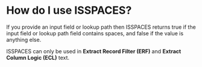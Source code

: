 
# How do I use ISSPACES? 

If you provide an input field or lookup path then ISSPACES returns true if the input field or lookup path field contains spaces, and false if the value is anything else.

ISSPACES can only be used in **Extract Record Filter (ERF)** and **Extract Column Logic (ECL)** text.

